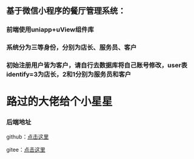 ## 基于微信小程序的餐厅管理系统：

### 前端使用uniapp+uView组件库

### 系统分为三等身份，分别为店长、服务员、客户

### 初始注册用户皆为客户，请自行去数据库将自己账号修改，user表identify=3为店长，2和1分别为服务员和客户

# 路过的大佬给个小星星

### 后端地址

github：[点击这里](https://github.com/jinge666/restaurant-manager-server)

gitee：[点击这里](https://gitee.com/jin-wending/restaurant-manager-server)

